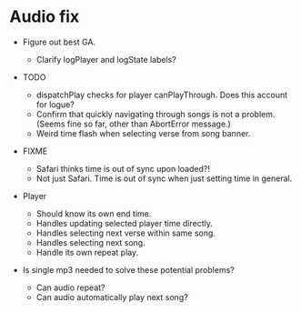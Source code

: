 # Audio fix
* Figure out best GA.
    * Clarify logPlayer and logState labels?

* TODO
    * dispatchPlay checks for player canPlayThrough. Does this account for logue?
    * Confirm that quickly navigating through songs is not a problem. (Seems fine so far, other than AbortError message.)
    * Weird time flash when selecting verse from song banner.

* FIXME
    * Safari thinks time is out of sync upon loaded?!
    * Not just Safari. Time is out of sync when just setting time in general.

* Player
    * Should know its own end time.
    * Handles updating selected player time directly.
    * Handles selecting next verse within same song.
    * Handles selecting next song.
    * Handle its own repeat play.

* Is single mp3 needed to solve these potential problems?
    * Can audio repeat?
    * Can audio automatically play next song?